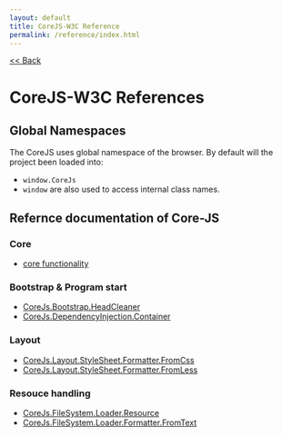 ```yaml
---
layout: default
title: CoreJS-W3C Reference
permalink: /reference/index.html
---
```

[<< Back](#)

# CoreJS-W3C References

## Global Namespaces
The CoreJS uses global namespace of the browser. By default will
the project been loaded into:

* `window.CoreJs`
* `window` are also used to access internal class names.

## Refernce documentation of Core-JS

### Core

* [core functionality](reference/core.html)

### Bootstrap & Program start

* [CoreJs.Bootstrap.HeadCleaner](reference/Bootstrap/HeadCleaner.html)
* [CoreJs.DependencyInjection.Container](reference/DependencyInjection/Container.html)

### Layout

* [CoreJs.Layout.StyleSheet.Formatter.FromCss](reference/Layout/StyleSheet/Formatter/FromCss.html)
* [CoreJs.Layout.StyleSheet.Formatter.FromLess](reference/Layout/StyleSheet/Formatter/FromLess.html)

### Resouce handling

* [CoreJs.FileSystem.Loader.Resource](reference/FileSystem/Loader/Resource.html)
* [CoreJs.FileSystem.Loader.Formatter.FromText](reference/FileSystem/Loade/Formatter/FromText)

